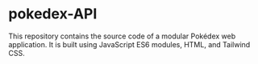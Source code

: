# pokedex-API
This repository contains the source code of a modular Pokédex web application. It is built using JavaScript ES6 modules, HTML, and Tailwind CSS. 
